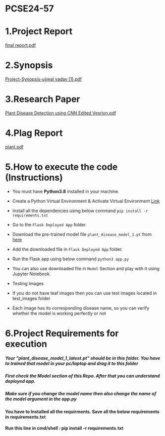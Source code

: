 # PCSE24-57

# 1.Project Report 

[final report.pdf](https://github.com/user-attachments/files/15516467/final.report.pdf)

# 2.Synopsis

[Project-Synopsis-ujjwal yadav (1).pdf](https://github.com/user-attachments/files/15516487/Project-Synopsis-ujjwal.yadav.1.pdf)


# 3.Research Paper

[Plant Disease Detection using CNN Edited Vesrion.pdf](https://github.com/user-attachments/files/15516496/Plant.Disease.Detection.using.CNN.Edited.Vesrion.pdf)

# 4.Plag Report

[plant.pdf](https://github.com/user-attachments/files/15516507/plant.pdf)

# 5.How to execute the code (Instructions)

* You must have **Python3.8** installed in your machine.
* Create a Python Virtual Environment & Activate Virtual Environment [Link](https://docs.python.org/3/tutorial/venv.html)
* Install all the dependencies using below command
    `pip install -r requirements.txt`
* Go to the `Flask Deployed App` folder.
*  Download the pre-trained model file `plant_disease_model_1.pt` from [here](https://drive.google.com/drive/folders/1ewJWAiduGuld_9oGSrTuLumg9y62qS6A?usp=share_link)
* Add the downloaded file in `Flask Deployed App` folder.
* Run the Flask app using below command `python3 app.py`
* You can also use downloaded file in `Model` Section and play with it using Jupyter Notebook.

* Testing Images

* If you do not have leaf images then you can use test images located in test_images folder
* Each image has its corresponding disease name, so you can verify whether the model is working perfectly or not



# 6.Project Requirements for execution

##### Your "plant_disease_model_1_latest.pt" should be in this folder. You have to trained that model in your pc/laptop and drag it to this folder

##### First check the Model section of this Repo. After that you can understand deployed app.

##### Make sure if you change the model name then also change the name of the model argument in the app.py

#### You have to Installed all the requirments. Save all the below requirements in requirements.txt
#### Run this line in cmd/shell :  pip install -r requirements.txt

